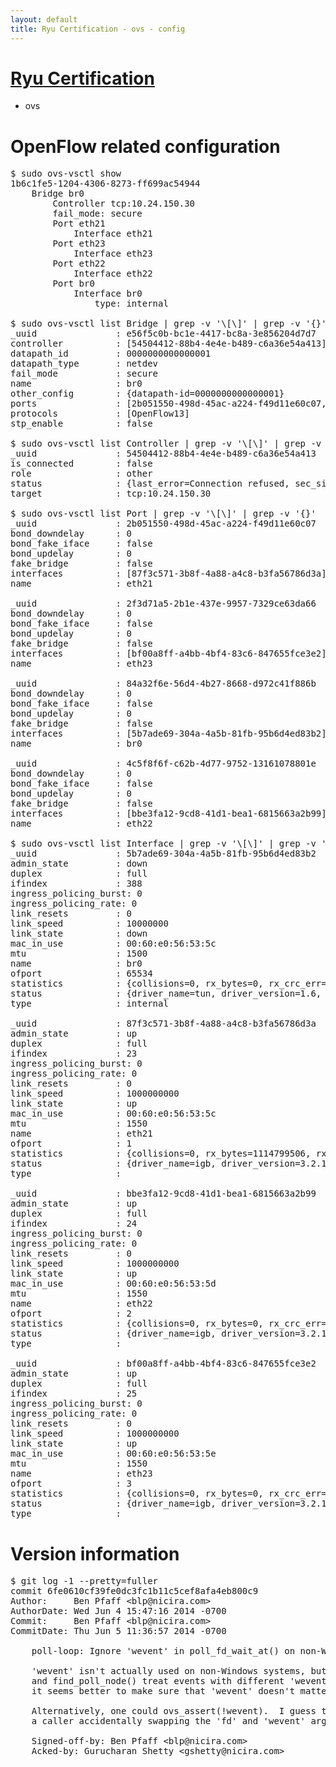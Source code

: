 ```yaml
---
layout: default
title: Ryu Certification - ovs - config
---
```

# [Ryu Certification](http://osrg.github.io/ryu/certification.html)
* ovs 

# OpenFlow related configuration
<pre>
$ sudo ovs-vsctl show
1b6c1fe5-1204-4306-8273-ff699ac54944
    Bridge br0
        Controller tcp:10.24.150.30
        fail_mode: secure
        Port eth21
            Interface eth21
        Port eth23
            Interface eth23
        Port eth22
            Interface eth22
        Port br0
            Interface br0
                type: internal

$ sudo ovs-vsctl list Bridge | grep -v '\[\]' | grep -v '{}'
_uuid               : e56f5c0b-bc1e-4417-bc8a-3e856204d7d7
controller          : [54504412-88b4-4e4e-b489-c6a36e54a413]
datapath_id         : 0000000000000001
datapath_type       : netdev
fail_mode           : secure
name                : br0
other_config        : {datapath-id=0000000000000001}
ports               : [2b051550-498d-45ac-a224-f49d11e60c07, 2f3d71a5-2b1e-437e-9957-7329ce63da66, 4c5f8f6f-c62b-4d77-9752-13161078801e, 84a32f6e-56d4-4b27-8668-d972c41f886b]
protocols           : [OpenFlow13]
stp_enable          : false

$ sudo ovs-vsctl list Controller | grep -v '\[\]' | grep -v '{}'
_uuid               : 54504412-88b4-4e4e-b489-c6a36e54a413
is_connected        : false
role                : other
status              : {last_error=Connection refused, sec_since_connect=912, sec_since_disconnect=2, state=BACKOFF}
target              : tcp:10.24.150.30

$ sudo ovs-vsctl list Port | grep -v '\[\]' | grep -v '{}'
_uuid               : 2b051550-498d-45ac-a224-f49d11e60c07
bond_downdelay      : 0
bond_fake_iface     : false
bond_updelay        : 0
fake_bridge         : false
interfaces          : [87f3c571-3b8f-4a88-a4c8-b3fa56786d3a]
name                : eth21

_uuid               : 2f3d71a5-2b1e-437e-9957-7329ce63da66
bond_downdelay      : 0
bond_fake_iface     : false
bond_updelay        : 0
fake_bridge         : false
interfaces          : [bf00a8ff-a4bb-4bf4-83c6-847655fce3e2]
name                : eth23

_uuid               : 84a32f6e-56d4-4b27-8668-d972c41f886b
bond_downdelay      : 0
bond_fake_iface     : false
bond_updelay        : 0
fake_bridge         : false
interfaces          : [5b7ade69-304a-4a5b-81fb-95b6d4ed83b2]
name                : br0

_uuid               : 4c5f8f6f-c62b-4d77-9752-13161078801e
bond_downdelay      : 0
bond_fake_iface     : false
bond_updelay        : 0
fake_bridge         : false
interfaces          : [bbe3fa12-9cd8-41d1-bea1-6815663a2b99]
name                : eth22

$ sudo ovs-vsctl list Interface | grep -v '\[\]' | grep -v '{}'
_uuid               : 5b7ade69-304a-4a5b-81fb-95b6d4ed83b2
admin_state         : down
duplex              : full
ifindex             : 388
ingress_policing_burst: 0
ingress_policing_rate: 0
link_resets         : 0
link_speed          : 10000000
link_state          : down
mac_in_use          : 00:60:e0:56:53:5c
mtu                 : 1500
name                : br0
ofport              : 65534
statistics          : {collisions=0, rx_bytes=0, rx_crc_err=0, rx_dropped=0, rx_errors=0, rx_frame_err=0, rx_over_err=0, rx_packets=0, tx_bytes=0, tx_dropped=0, tx_errors=0, tx_packets=0}
status              : {driver_name=tun, driver_version=1.6, firmware_version=N/A}
type                : internal

_uuid               : 87f3c571-3b8f-4a88-a4c8-b3fa56786d3a
admin_state         : up
duplex              : full
ifindex             : 23
ingress_policing_burst: 0
ingress_policing_rate: 0
link_resets         : 0
link_speed          : 1000000000
link_state          : up
mac_in_use          : 00:60:e0:56:53:5c
mtu                 : 1550
name                : eth21
ofport              : 1
statistics          : {collisions=0, rx_bytes=1114799506, rx_crc_err=0, rx_dropped=0, rx_errors=0, rx_frame_err=0, rx_over_err=0, rx_packets=23707117, tx_bytes=0, tx_dropped=0, tx_errors=0, tx_packets=0}
status              : {driver_name=igb, driver_version=3.2.10-k, firmware_version=2.10-9}
type                : 

_uuid               : bbe3fa12-9cd8-41d1-bea1-6815663a2b99
admin_state         : up
duplex              : full
ifindex             : 24
ingress_policing_burst: 0
ingress_policing_rate: 0
link_resets         : 0
link_speed          : 1000000000
link_state          : up
mac_in_use          : 00:60:e0:56:53:5d
mtu                 : 1550
name                : eth22
ofport              : 2
statistics          : {collisions=0, rx_bytes=0, rx_crc_err=0, rx_dropped=0, rx_errors=0, rx_frame_err=0, rx_over_err=0, rx_packets=0, tx_bytes=3801071536, tx_dropped=0, tx_errors=0, tx_packets=11144846}
status              : {driver_name=igb, driver_version=3.2.10-k, firmware_version=2.10-9}
type                : 

_uuid               : bf00a8ff-a4bb-4bf4-83c6-847655fce3e2
admin_state         : up
duplex              : full
ifindex             : 25
ingress_policing_burst: 0
ingress_policing_rate: 0
link_resets         : 0
link_speed          : 1000000000
link_state          : up
mac_in_use          : 00:60:e0:56:53:5e
mtu                 : 1550
name                : eth23
ofport              : 3
statistics          : {collisions=0, rx_bytes=0, rx_crc_err=0, rx_dropped=0, rx_errors=0, rx_frame_err=0, rx_over_err=0, rx_packets=0, tx_bytes=475895908, tx_dropped=0, tx_errors=0, tx_packets=6043887}
status              : {driver_name=igb, driver_version=3.2.10-k, firmware_version=2.10-9}
type                : 
</pre>

# Version information
<pre>
$ git log -1 --pretty=fuller
commit 6fe0610cf39fe0dc3fc1b11c5cef8afa4eb800c9
Author:     Ben Pfaff &lt;blp@nicira.com&gt;
AuthorDate: Wed Jun 4 15:47:16 2014 -0700
Commit:     Ben Pfaff &lt;blp@nicira.com&gt;
CommitDate: Thu Jun 5 11:36:57 2014 -0700

    poll-loop: Ignore 'wevent' in poll_fd_wait_at&#40;&#41; on non-Windows.
    
    'wevent' isn't actually used on non-Windows systems, but poll_fd_wait_at&#40;&#41;
    and find_poll_node&#40;&#41; treat events with different 'wevent' as different, so
    it seems better to make sure that 'wevent' doesn't matter.
    
    Alternatively, one could ovs_assert&#40;!wevent&#41;.  I guess that would catch
    a caller accidentally swapping the 'fd' and 'wevent' arguments.
    
    Signed-off-by: Ben Pfaff &lt;blp@nicira.com&gt;
    Acked-by: Gurucharan Shetty &lt;gshetty@nicira.com&gt;
</pre>
